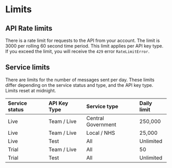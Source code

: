 # Limits

## API Rate limits

There is a rate limit for requests to the API from your account. The limit is 3000 per rolling 60 second time period. This limit applies per API key type. If you exceed the limit, you will receive the `429` error `RateLimitError`.

## Service limits

There are limits for the number of messages sent per day. These limits differ depending on the service status and type, and the API key type. Limits reset at midnight.

|Service status|API Key Type|Service type|Daily limit|
|:---|:---|:---|:---|
|Live|Team / Live|Central Government|250,000|
|Live|Team / Live|Local / NHS|25,000|
|Live|Test|All|Unlimited|
|Trial|Team / Live|All|50|
|Trial|Test|All|Unlimited|
